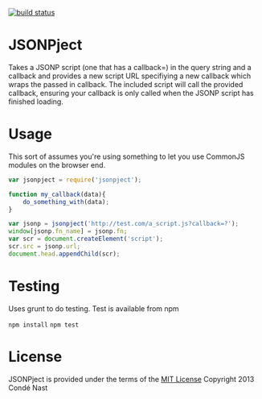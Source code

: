 [![build status](https://secure.travis-ci.org/CondeNast/jsonpject.png)](http://travis-ci.org/CondeNast/jsonpject)
# JSONPject

Takes a JSONP script (one that has a callback=) in the query string and a callback and provides a new script URL specifiying a new callback which wraps the passed in callback.  The included script will call the provided callback, ensuring your callback is only called when the JSONP script has finished loading.

# Usage
This sort of assumes you're using something to let you use CommonJS modules on the browser end.

```javascript
var jsonpject = require('jsonpject');

function my_callback(data){
    do_something_with(data);
}

var jsonp = jsonpject('http://test.com/a_script.js?callback=?');
window[jsonp.fn_name] = jsonp.fn;
var scr = document.createElement('script');
scr.src = jsonp.url;
document.head.appendChild(scr);
```

# Testing

Uses grunt to do testing. Test is available from npm

`npm install`
`npm test`

# License
JSONPject is provided under the terms of the [MIT License](/LICENSE)
Copyright 2013 Condé Nast